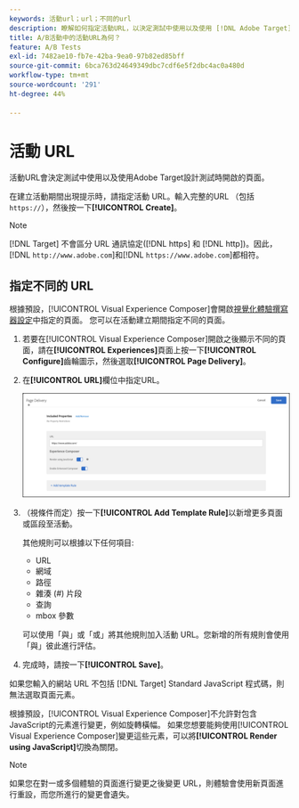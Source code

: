 ```yaml
---
keywords: 活動url；url；不同的url
description: 瞭解如何指定活動URL，以決定測試中使用以及使用 [!DNL Adobe Target]設計測試時開啟的頁面。
title: A/B活動中的活動URL為何？
feature: A/B Tests
exl-id: 7482ae10-fb7e-42ba-9ea0-97b82ed85bff
source-git-commit: 6bca763d24649349dbc7cdf6e5f2dbc4ac0a480d
workflow-type: tm+mt
source-wordcount: '291'
ht-degree: 44%

---
```


# 活動 URL

活動URL會決定測試中使用以及使用Adobe Target設計測試時開啟的頁面。

在建立活動期間出現提示時，請指定活動 URL。輸入完整的URL （包括`https://`），然後按一下&#x200B;**[!UICONTROL Create]**。

>[!NOTE]
>
>[!DNL Target] 不會區分 URL 通訊協定([!DNL https] 和 [!DNL http])。因此，[!DNL `http://www.adobe.com`]和[!DNL `https://www.adobe.com`]都相符。

## 指定不同的 URL

根據預設，[!UICONTROL Visual Experience Composer]會開啟[視覺化體驗撰寫器設定](/help/main/administrating-target/visual-experience-composer-set-up.md)中指定的頁面。 您可以在活動建立期間指定不同的頁面。

1. 若要在[!UICONTROL Visual Experience Composer]開啟之後顯示不同的頁面，請在&#x200B;**[!UICONTROL Experiences]**&#x200B;頁面上按一下&#x200B;**[!UICONTROL Configure]**&#x200B;齒輪圖示，然後選取&#x200B;**[!UICONTROL Page Delivery]**。

1. 在&#x200B;**[!UICONTROL URL]**&#x200B;欄位中指定URL。

   ![頁面傳送對話方塊](/help/main/c-activities/t-test-ab/t-test-create-ab/assets/url-config-new.png)

1. （視條件而定）按一下&#x200B;**[!UICONTROL Add Template Rule]**&#x200B;以新增更多頁面或區段至活動。

   其他規則可以根據以下任何項目:

   * URL
   * 網域
   * 路徑
   * 雜湊 (#) 片段
   * 查詢
   * mbox 參數

   可以使用「與」或「或」將其他規則加入活動 URL。您新增的所有規則會使用「與」彼此進行評估。

1. 完成時，請按一下&#x200B;**[!UICONTROL Save]**。

如果您輸入的網站 URL 不包括 [!DNL Target] Standard JavaScript 程式碼，則無法選取頁面元素。

根據預設，[!UICONTROL Visual Experience Composer]不允許對包含JavaScript的元素進行變更，例如旋轉橫幅。 如果您想要能夠使用[!UICONTROL Visual Experience Composer]變更這些元素，可以將&#x200B;**[!UICONTROL Render using JavaScript]**&#x200B;切換為關閉。

>[!NOTE]
>
>如果您在對一或多個體驗的頁面進行變更之後變更 URL，則體驗會使用新頁面進行重設，而您所進行的變更會遺失。
